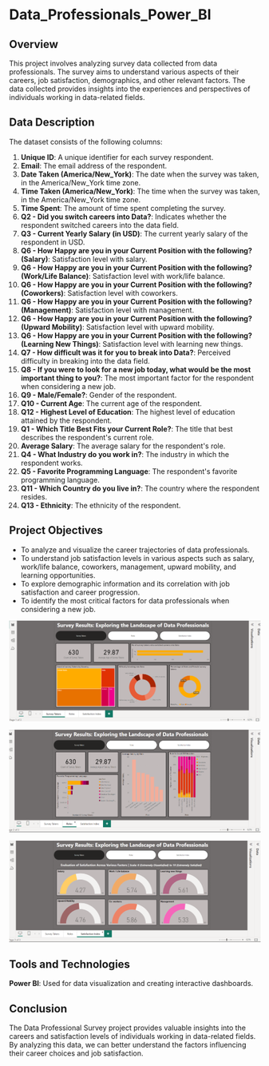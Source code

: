 # Data_Professionals_Power_BI

## Overview

This project involves analyzing survey data collected from data professionals. The survey aims to understand various aspects of their careers, job satisfaction, demographics, and other relevant factors. The data collected provides insights into the experiences and perspectives of individuals working in data-related fields.

## Data Description

The dataset consists of the following columns:

1. **Unique ID**: A unique identifier for each survey respondent.
2. **Email**: The email address of the respondent.
3. **Date Taken (America/New_York)**: The date when the survey was taken, in the America/New_York time zone.
4. **Time Taken (America/New_York)**: The time when the survey was taken, in the America/New_York time zone.
5. **Time Spent**: The amount of time spent completing the survey.
6. **Q2 - Did you switch careers into Data?**: Indicates whether the respondent switched careers into the data field.
7. **Q3 - Current Yearly Salary (in USD)**: The current yearly salary of the respondent in USD.
8. **Q6 - How Happy are you in your Current Position with the following? (Salary)**: Satisfaction level with salary.
9. **Q6 - How Happy are you in your Current Position with the following? (Work/Life Balance)**: Satisfaction level with work/life balance.
10. **Q6 - How Happy are you in your Current Position with the following? (Coworkers)**: Satisfaction level with coworkers.
11. **Q6 - How Happy are you in your Current Position with the following? (Management)**: Satisfaction level with management.
12. **Q6 - How Happy are you in your Current Position with the following? (Upward Mobility)**: Satisfaction level with upward mobility.
13. **Q6 - How Happy are you in your Current Position with the following? (Learning New Things)**: Satisfaction level with learning new things.
14. **Q7 - How difficult was it for you to break into Data?**: Perceived difficulty in breaking into the data field.
15. **Q8 - If you were to look for a new job today, what would be the most important thing to you?**: The most important factor for the respondent when considering a new job.
16. **Q9 - Male/Female?**: Gender of the respondent.
17. **Q10 - Current Age**: The current age of the respondent.
18. **Q12 - Highest Level of Education**: The highest level of education attained by the respondent.
19. **Q1 - Which Title Best Fits your Current Role?**: The title that best describes the respondent's current role.
20. **Average Salary**: The average salary for the respondent's role.
21. **Q4 - What Industry do you work in?**: The industry in which the respondent works.
22. **Q5 - Favorite Programming Language**: The respondent's favorite programming language.
23. **Q11 - Which Country do you live in?**: The country where the respondent resides.
24. **Q13 - Ethnicity**: The ethnicity of the respondent.

## Project Objectives

- To analyze and visualize the career trajectories of data professionals.
- To understand job satisfaction levels in various aspects such as salary, work/life balance, coworkers, management, upward mobility, and learning opportunities.
- To explore demographic information and its correlation with job satisfaction and career progression.
- To identify the most critical factors for data professionals when considering a new job.


 ![Survey Takers](https://github.com/AditiNamboodirirpad/Data_Professionals_Power_BI/blob/b5747f47961b0ef418a866722a7a760147b81fe4/Screenshots%20Of%20Viz/Survey%20Takers.png)

 ![Role](https://github.com/AditiNamboodirirpad/Data_Professionals_Power_BI/blob/b5747f47961b0ef418a866722a7a760147b81fe4/Screenshots%20Of%20Viz/Role.png)

![Satisfaction Index](https://github.com/AditiNamboodirirpad/Data_Professionals_Power_BI/blob/b5747f47961b0ef418a866722a7a760147b81fe4/Screenshots%20Of%20Viz/Satisfaction%20Index.png)

## Tools and Technologies

**Power BI**: Used for data visualization and creating interactive dashboards.


## Conclusion

The Data Professional Survey project provides valuable insights into the careers and satisfaction levels of individuals working in data-related fields. By analyzing this data, we can better understand the factors influencing their career choices and job satisfaction.
